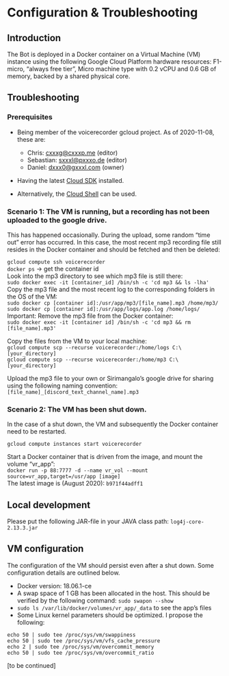 # Configuration & Troubleshooting

## Introduction
The Bot is deployed in a Docker container on a Virtual Machine (VM) instance using the following Google Cloud Platform hardware resources:
F1-micro, “always free tier”,
Micro machine type with 0.2 vCPU and 0.6 GB of memory, backed by a shared physical core.

## Troubleshooting

### Prerequisites

- Being member of the voicerecorder gcloud project. As of 2020-11-08, these are:
  - Chris: cxxxg@cxxxp.me (editor)
  - Sebastian: sxxxl@pxxxo.de (editor)
  - Daniel: dxxx0@gxxxl.com (owner)

- Having the latest [Cloud SDK](https://cloud.google.com/sdk/docs#install_the_latest_cloud_tools_version_cloudsdk_current_version) installed.
- Alternatively, the [Cloud Shell](https://console.cloud.google.com/home/dashboard?cloudshell=true) can be used.

### Scenario 1: The VM is running, but a recording has not been uploaded to the google drive.
This has happened occasionally. During the upload, some random “time out” error has occurred. In this case, the most recent mp3 recording file still resides in the Docker container and should be fetched and then be deleted:

`gcloud compute ssh voicerecorder`\
`docker ps` -> get the container id\
Look into the mp3 directory to see which mp3 file is still there:\
`sudo docker exec -it [container_id] /bin/sh -c 'cd mp3 && ls -lha'`\
Copy the mp3 file and the most recent log to the corresponding folders in the OS of the VM:\
`sudo docker cp [container id]:/usr/app/mp3/[file_name].mp3 /home/mp3/`\
`sudo docker cp [container id]:/usr/app/logs/app.log /home/logs/`\
Important: Remove the mp3 file from the Docker container:\
`sudo docker exec -it [container id] /bin/sh -c 'cd mp3 && rm [file_name].mp3'`

Copy the files from the VM to your local machine:\
`gcloud compute scp --recurse voicerecorder:/home/logs C:\[your_directory]`\
`gcloud compute scp --recurse voicerecorder:/home/mp3 C:\[your_directory]`

Upload the mp3 file to your own or Sirimangalo’s google drive for sharing using the following naming convention: 
`[file_name]_[discord_text_channel_name].mp3`

### Scenario 2: The VM has been shut down.
In the case of a shut down, the VM and subsequently the Docker container need to be restarted.

`gcloud compute instances start voicerecorder`

Start a Docker container that is driven from the image, and mount the volume “vr_app”:\
`docker run -p 88:7777 -d --name vr_vol --mount source=vr_app,target=/usr/app [image]`\
The latest image is (August 2020): `b971f44adff1`

## Local development
Please put the following JAR-file in your JAVA class path: `log4j-core-2.13.3.jar`

## VM configuration
The configuration of the VM should persist even after a shut down. Some configuration details are outlined below.
- Docker version: 18.06.1-ce
- A swap space of 1 GB has been allocated in the host. This should be verified by the following command: `sudo swapon --show`
- `sudo ls /var/lib/docker/volumes/vr_app/_data` to see the app’s files
- Some Linux kernel parameters should be optimized. I propose the following:
```
echo 50 | sudo tee /proc/sys/vm/swappiness
echo 50 | sudo tee /proc/sys/vm/vfs_cache_pressure
echo 2 | sudo tee /proc/sys/vm/overcommit_memory
echo 50 | sudo tee /proc/sys/vm/overcommit_ratio
```
[to be continued]
